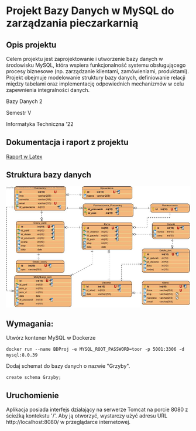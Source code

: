 # Projekt Bazy Danych w MySQL do zarządzania pieczarkarnią

## Opis projektu
Celem projektu jest zaprojektowanie i utworzenie bazy danych w środowisku MySQL, która wspiera funkcjonalność systemu obsługującego procesy biznesowe (np. zarządzanie klientami, zamówieniami, produktami). Projekt obejmuje modelowanie struktury bazy danych, definiowanie relacji między tabelami oraz implementację odpowiednich mechanizmów w celu zapewnienia integralności danych.

Bazy Danych 2

Semestr V 

Informatyka Techniczna '22

## Dokumentacja i raport z projektu
[Raport w Latex](https://www.overleaf.com/project/670420f1d05a1e187de2e993)

## Struktura bazy danych

![Diagram ERD](https://github.com/IwoStaykov/BD_Projekt/blob/main/Kompletny%20Diagram%20ERD.jpg)

## Wymagania:
Utwórz kontener MySQL w Dockerze
```
docker run --name BDProj -e MYSQL_ROOT_PASSWORD=toor -p 5001:3306 -d mysql:8.0.39
```
Dodaj schemat do bazy danych o nazwie "Grzyby".
```
create schema Grzyby;
```
## Uruchomienie
Aplikacja posiada interfejs działający na serwerze Tomcat na porcie 8080 z ścieżką kontekstu '/'.
Aby ją otworzyć, wystarczy użyć adresu URL http://localhost:8080/ w przeglądarce internetowej.


